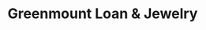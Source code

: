 ---
title: "Greenmount Loan & Jewelry"
url: /baltimore/greenmount-loan-und-jewelry/
shop: Leiher
---